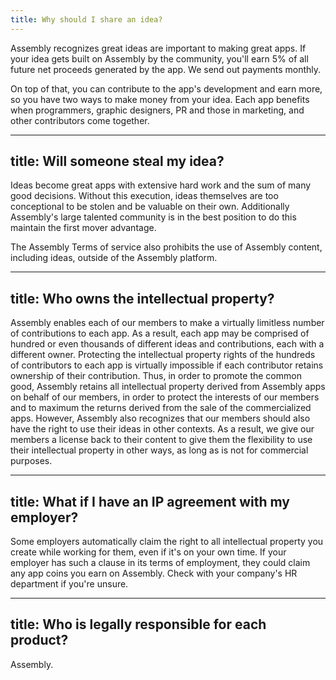 ```yaml
---
title: Why should I share an idea?
---
```

Assembly recognizes great ideas are important to making great apps. If your idea gets built on Assembly by the community, you'll earn 5% of all future net proceeds generated by the app. We send out payments monthly.

On top of that, you can contribute to the app's development and earn more, so you have two ways to make money from your idea. Each app benefits when programmers, graphic designers, PR and those in marketing, and other contributors come together.

---
title: Will someone steal my idea?
---
Ideas become great apps with extensive hard work and the sum of many good decisions. Without this execution, ideas themselves are too conceptional to be stolen and be valuable on their own. Additionally Assembly's large talented community is in the best position to do this maintain the first mover advantage.


The Assembly Terms of service also prohibits the use of Assembly content, including ideas, outside of the Assembly platform.

---
title: Who owns the intellectual property?
---
Assembly enables each of our members to make a virtually limitless number of contributions to each app.  As a result, each app may be comprised of hundred or even thousands of different ideas and contributions, each with a different owner.  Protecting the intellectual property rights of the hundreds of contributors to each app is virtually impossible if each contributor retains ownership of their contribution. Thus, in order to promote the common good, Assembly retains all intellectual property derived from Assembly apps on behalf of our members, in order to protect the interests of our members and to maximum the returns derived from the sale of the commercialized apps. However, Assembly also recognizes that our members should also have the right to use their ideas in other contexts. As a result, we give our members a license back to their content to give them the flexibility to use their intellectual property in other ways, as long as is not for commercial purposes.

---
title: What if I have an IP agreement with my employer?
---
Some employers automatically claim the right to all intellectual property you create while working for them, even if it's on your own time. If your employer has such a clause in its terms of employment, they could claim any app coins you earn on Assembly. Check with your company's HR department if you're unsure.


---
title: Who is legally responsible for each product?
---

Assembly.